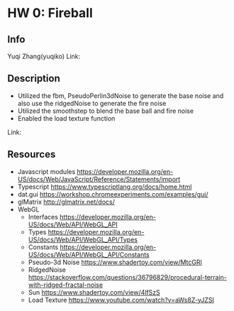 # HW 0: Fireball

## Info
Yuqi Zhang(yuqiko)
Link:

## Description
- Utilized the fbm, PseudoPerlin3dNoise to generate the base noise and also use the ridgedNoise to generate the fire noise
- Utilized the smoothstep to blend the base ball and fire noise
- Enabled the load texture function

Link:

## Resources
- Javascript modules https://developer.mozilla.org/en-US/docs/Web/JavaScript/Reference/Statements/import
- Typescript https://www.typescriptlang.org/docs/home.html
- dat.gui https://workshop.chromeexperiments.com/examples/gui/
- glMatrix http://glmatrix.net/docs/
- WebGL
  - Interfaces https://developer.mozilla.org/en-US/docs/Web/API/WebGL_API
  - Types https://developer.mozilla.org/en-US/docs/Web/API/WebGL_API/Types
  - Constants https://developer.mozilla.org/en-US/docs/Web/API/WebGL_API/Constants
  - Pseudo-3d Noise https://www.shadertoy.com/view/MtcGRl
  - RidgedNoise https://stackoverflow.com/questions/36796829/procedural-terrain-with-ridged-fractal-noise
  - Sun https://www.shadertoy.com/view/4lfSzS
  - Load Texture https://www.youtube.com/watch?v=aWs8Z-yJZSI
